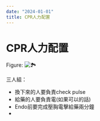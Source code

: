 ```yaml
---
date: "2024-01-01"
title: CPR人力配置
---
```


# CPR人力配置

Figure: ![🏞️](https://i.imgur.com/nUZ1l6A.png)

三人組：

* 換下來的人要負責check pulse
* 給藥的人要負責電(如果可以的話)
* Endo前要完成壓胸電擊給藥兩分鐘
* 


